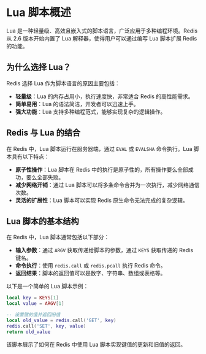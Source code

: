 
# Lua 脚本概述

Lua 是一种轻量级、高效且嵌入式的脚本语言，广泛应用于多种编程环境。Redis 从 2.6 版本开始内置了 Lua 解释器，使得用户可以通过编写 Lua 脚本扩展 Redis 的功能。

## 为什么选择 Lua？

Redis 选择 Lua 作为脚本语言的原因主要包括：

- **轻量级**：Lua 的内存占用小，执行速度快，非常适合 Redis 的高性能需求。
- **简单易用**：Lua 的语法简洁，开发者可以迅速上手。
- **强大功能**：Lua 支持多种编程范式，能够实现复杂的逻辑操作。

## Redis 与 Lua 的结合

在 Redis 中，Lua 脚本运行在服务器端，通过 `EVAL` 或 `EVALSHA` 命令执行。Lua 脚本具有以下特点：

- **原子性操作**：Lua 脚本在 Redis 中的执行是原子性的，所有操作要么全部成功，要么全部失败。
- **减少网络开销**：通过 Lua 脚本可以将多条命令合并为一次执行，减少网络通信次数。
- **灵活的扩展性**：Lua 脚本可以实现 Redis 原生命令无法完成的复杂逻辑。

## Lua 脚本的基本结构

在 Redis 中，Lua 脚本通常包括以下部分：

- **输入参数**：通过 `ARGV` 获取传递给脚本的参数，通过 `KEYS` 获取传递的 Redis 键名。
- **命令执行**：使用 `redis.call` 或 `redis.pcall` 执行 Redis 命令。
- **返回结果**：脚本的返回值可以是数字、字符串、数组或表格等。

以下是一个简单的 Lua 脚本示例：

```lua
local key = KEYS[1]
local value = ARGV[1]

-- 设置键的值并返回旧值
local old_value = redis.call('GET', key)
redis.call('SET', key, value)
return old_value
```

该脚本展示了如何在 Redis 中使用 Lua 脚本实现键值的更新和旧值的返回。

